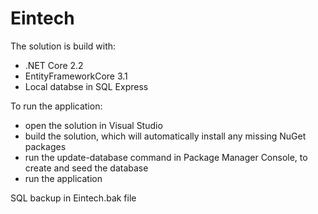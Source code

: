 # Eintech

The solution is build with:
* .NET Core 2.2
* EntityFrameworkCore 3.1
* Local databse in SQL Express

To run the application:
* open the solution in Visual Studio
* build the solution, which will automatically install any missing NuGet packages
* run the update-database command in Package Manager Console, to create and seed the database
* run the application

SQL backup in Eintech.bak file

